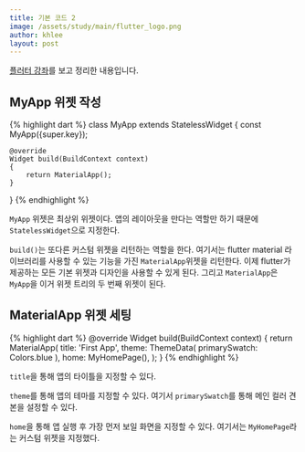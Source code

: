 ```yaml
---
title: 기본 코드 2
image: /assets/study/main/flutter_logo.png
author: khlee
layout: post
---
```


[플러터 강좌](https://youtu.be/bapuCsJXBdc)를 보고 정리한 내용입니다.

## MyApp 위젯 작성

{% highlight dart %}
class MyApp extends StatelessWidget
{
	const MyApp({super.key});

	@override
	Widget build(BuildContext context)
	{
		return MaterialApp();
	}
}
{% endhighlight %}

`MyApp` 위젯은 최상위 위젯이다. 앱의 레이아웃을 만다는 역할만 하기 때문에 `StatelessWidget`으로 지정한다.

`build()`는 또다른 커스텀 위젯을 리턴하는 역할을 한다. 여기서는 flutter material 라이브러리를 사용할 수 있는 기능을 가진 `MaterialApp`위젯을 리턴한다. 이제 flutter가 제공하는 모든 기본 위젯과 디자인을 사용할 수 있게 된다. 그리고 `MaterialApp`은 `MyApp`을 이거 위젯 트리의 두 번째 위젯이 된다.

## MaterialApp 위젯 세팅

{% highlight dart %}
@override
Widget build(BuildContext context)
{
	return MaterialApp(
		title: 'First App',
		theme: ThemeData(
			primarySwatch: Colors.blue
		),
		home: MyHomePage(),
	);
}
{% endhighlight %}

`title`을 통해 앱의 타이틀을 지정할 수 있다.

`theme`를 통해 앱의 테마를 지정할 수 있다. 여기서 `primarySwatch`를 통해 메인 컬러 견본을 설정할 수 있다.

`home`을 통해 앱 실행 후 가장 먼저 보일 화면을 지정할 수 있다. 여기서는 `MyHomePage`라는 커스텀 위젯을 지정했다.
